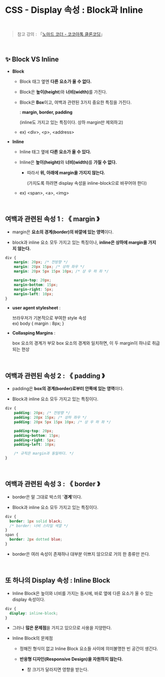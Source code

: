 # CSS - Display 속성 : Block과 Inline

<br/>

>  참고 강의 : 「<a href="https://nomadcoders.co/kokoa-clone" target="_blank">노마드 코더 - 코코아톡 클론코딩</a>」

<br/>

## ✨ Block VS Inline

* <strong>Block</strong>

  * Block 태그 옆엔 <strong>다른 요소가 올 수 없다.</strong>  

  * Block은 <strong>높이(height</strong>)와 <strong>너비(width)</strong>를 가진다.  

  * Block은 <strong>Box</strong>이고, 여백과 관련된 3가지 중요한 특징을 가진다.  

    :   <strong>margin, border, padding</strong>  

    (inline도 가지고 있는 특징이다. 상하 margin만 제외하고)

  *  ex) \<div>, \<p>, \<address>
  
* <strong>Inline</strong>

  * Inline 태그 옆에 <strong>다른 요소가 올 수 있다.</strong>   

  * Inline은 <strong>높이(height)</strong>와 <strong>너비(width)</strong>를 <strong>가질 수 없다.</strong>  

    * 따라서 <strong>위, 아래에 margin을 가지지 않는다.</strong>
    
      (가지도록 하려면 display 속성을 inline-block으로 바꾸어야 한다)

  * ex) \<span>, \<a>, \<img>

<br/>

## 여백과 관련된 속성 1 : 《 margin 》

* margin은 <strong>요소의 경계(border)의 바깥에 있는 영역</strong>이다.

* block과 inline 요소 모두 가지고 있는 특징이나, <strong>inline은 상하에 margin을 가지지 않는다.</strong>

```css
div {
    margin: 20px; /* 전방향 */
    margin: 20px 15px; /* 상하 좌우 */
    margin: 20px 5px 15px 10px; /* 상 우 하 좌 */

    margin-top: 20px;
    margin-bottom: 15px;
    margin-right: 5px;
    margin-left: 10px;
}
```

* <strong>user agent stylesheet</strong> :  

  브라우저가 기본적으로 부여한 style 속성  
  ex) body { margin : 8px; }

* <strong>Collasping Margins</strong> :  

  box 요소의 경계가 부모 box 요소의 경계와 일치하면, 이 두 margin이 하나로 취급되는 현상

<br/>

## 여백과 관련된 속성 2 : 《 padding 》

* padding은 <strong>box의 경계(border)로부터 안쪽에 있는 영역</strong>이다.

* Block과 inline 요소 모두 가지고 있는 특징이다.

```css
div {
    padding: 20px; /* 전방향 */
    padding: 20px 15px; /* 상하 좌우 */
    padding: 20px 5px 15px 10px; /* 상 우 하 좌 */

    padding-top: 20px;
    padding-bottom: 15px;
    padding-right: 5px;
    padding-left: 10px;

    /* 규칙은 margin과 동일하다. */
}
```

<br/>

## 여백과 관련된 속성 3 : 《 border 》

* border은 말 그대로 박스의 '<strong>경계</strong>'이다.

* Block과 inline 요소 모두 가지고 있는 특징이다.

```css
div {
  border: 1px solid black;
  /* border: 너비 스타일 색깔 */
}
span {
  border: 2px dotted blue;
}
```

* border은 여러 속성이 존재하나 대부분 이쁘지 않으므로 거의 한 종류만 쓴다.

<br/>

## 또 하나의 Display 속성 : Inline Block

* Inline Block은 높이와 너비를 가지는 동시에, 바로 옆에 다른 요소가 올 수 있는 display 속성이다.
```css
div {
  display: inline-block;
}
```

* 그러나 <strong>많은 문제점</strong>을 가지고 있으므로 사용을 지양한다.

* Inline Block의 문제점

  * 정해진 형식이 없고 Inline Block 요소들 사이에 의미불명한 빈 공간이 생긴다.

  * <strong>반응형 디자인(Responsive Design)을 자원하지 않는다.</strong>

    * 창 크기가 달라지면 영향을 받는다.